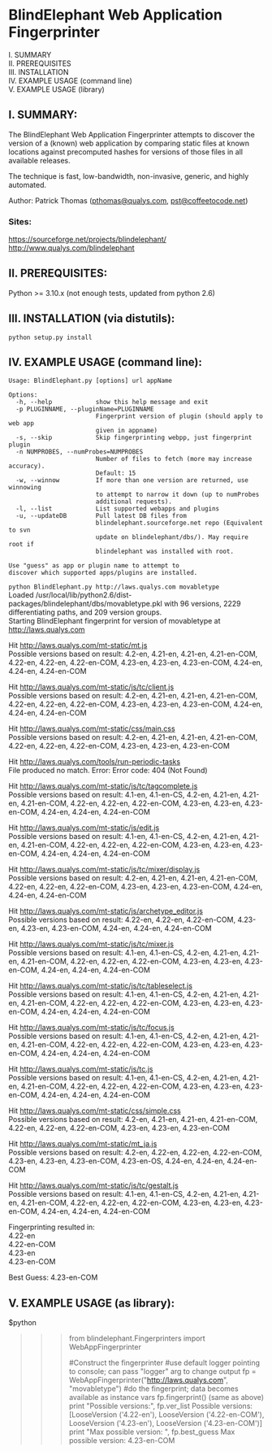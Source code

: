 # BlindElephant Web Application Fingerprinter

I.   SUMMARY  
II.  PREREQUISITES  
III. INSTALLATION  
IV.  EXAMPLE USAGE (command line)  
V.   EXAMPLE USAGE (library)

I. SUMMARY:
-----------------------------------------------------------------
The BlindElephant Web Application Fingerprinter attempts to discover the version
of a (known) web application by comparing static files at known locations against
precomputed hashes for versions of those files in all available releases. 

The technique is fast, low-bandwidth, non-invasive, generic, and highly automated. 

Author: Patrick Thomas (pthomas@qualys.com, pst@coffeetocode.net)

### Sites:  
https://sourceforge.net/projects/blindelephant/  
http://www.qualys.com/blindelephant

II. PREREQUISITES:
-----------------------------------------------------------------
Python >= 3.10.x (not enough tests, updated from python 2.6)


III. INSTALLATION (via distutils):
-----------------------------------------------------------------
`python setup.py install`


IV. EXAMPLE USAGE (command line):
-----------------------------------------------------------------
```
Usage: BlindElephant.py [options] url appName

Options:
  -h, --help            show this help message and exit
  -p PLUGINNAME, --pluginName=PLUGINNAME
                        Fingerprint version of plugin (should apply to web app
                        given in appname)
  -s, --skip            Skip fingerprinting webpp, just fingerprint plugin
  -n NUMPROBES, --numProbes=NUMPROBES
                        Number of files to fetch (more may increase accuracy).
                        Default: 15
  -w, --winnow          If more than one version are returned, use winnowing
                        to attempt to narrow it down (up to numProbes
                        additional requests).
  -l, --list            List supported webapps and plugins
  -u, --updateDB        Pull latest DB files from
                        blindelephant.sourceforge.net repo (Equivalent to svn
                        update on blindelephant/dbs/). May require root if
                        blindelephant was installed with root.

Use "guess" as app or plugin name to attempt to
discover which supported apps/plugins are installed.
```

`python BlindElephant.py http://laws.qualys.com movabletype`  
Loaded /usr/local/lib/python2.6/dist-packages/blindelephant/dbs/movabletype.pkl with 96 versions, 2229 differentiating paths, and 209 version groups.  
Starting BlindElephant fingerprint for version of movabletype at http://laws.qualys.com 

Hit http://laws.qualys.com/mt-static/mt.js  
Possible versions based on result: 4.2-en, 4.21-en, 4.21-en, 4.21-en-COM, 4.22-en, 4.22-en, 4.22-en-COM, 4.23-en, 4.23-en, 4.23-en-COM, 4.24-en, 4.24-en, 4.24-en-COM

Hit http://laws.qualys.com/mt-static/js/tc/client.js  
Possible versions based on result: 4.2-en, 4.21-en, 4.21-en, 4.21-en-COM, 4.22-en, 4.22-en, 4.22-en-COM, 4.23-en, 4.23-en, 4.23-en-COM, 4.24-en, 4.24-en, 4.24-en-COM

Hit http://laws.qualys.com/mt-static/css/main.css  
Possible versions based on result: 4.2-en, 4.21-en, 4.21-en, 4.21-en-COM, 4.22-en, 4.22-en, 4.22-en-COM, 4.23-en, 4.23-en, 4.23-en-COM

Hit http://laws.qualys.com/tools/run-periodic-tasks  
File produced no match. Error: Error code: 404 (Not Found)

Hit http://laws.qualys.com/mt-static/js/tc/tagcomplete.js  
Possible versions based on result: 4.1-en, 4.1-en-CS, 4.2-en, 4.21-en, 4.21-en, 4.21-en-COM, 4.22-en, 4.22-en, 4.22-en-COM, 4.23-en, 4.23-en, 4.23-en-COM, 4.24-en, 4.24-en, 4.24-en-COM

Hit http://laws.qualys.com/mt-static/js/edit.js  
Possible versions based on result: 4.1-en, 4.1-en-CS, 4.2-en, 4.21-en, 4.21-en, 4.21-en-COM, 4.22-en, 4.22-en, 4.22-en-COM, 4.23-en, 4.23-en, 4.23-en-COM, 4.24-en, 4.24-en, 4.24-en-COM

Hit http://laws.qualys.com/mt-static/js/tc/mixer/display.js  
Possible versions based on result: 4.2-en, 4.21-en, 4.21-en, 4.21-en-COM, 4.22-en, 4.22-en, 4.22-en-COM, 4.23-en, 4.23-en, 4.23-en-COM, 4.24-en, 4.24-en, 4.24-en-COM

Hit http://laws.qualys.com/mt-static/js/archetype_editor.js  
Possible versions based on result: 4.22-en, 4.22-en, 4.22-en-COM, 4.23-en, 4.23-en, 4.23-en-COM, 4.24-en, 4.24-en, 4.24-en-COM

Hit http://laws.qualys.com/mt-static/js/tc/mixer.js  
Possible versions based on result: 4.1-en, 4.1-en-CS, 4.2-en, 4.21-en, 4.21-en, 4.21-en-COM, 4.22-en, 4.22-en, 4.22-en-COM, 4.23-en, 4.23-en, 4.23-en-COM, 4.24-en, 4.24-en, 4.24-en-COM

Hit http://laws.qualys.com/mt-static/js/tc/tableselect.js  
Possible versions based on result: 4.1-en, 4.1-en-CS, 4.2-en, 4.21-en, 4.21-en, 4.21-en-COM, 4.22-en, 4.22-en, 4.22-en-COM, 4.23-en, 4.23-en, 4.23-en-COM, 4.24-en, 4.24-en, 4.24-en-COM

Hit http://laws.qualys.com/mt-static/js/tc/focus.js  
Possible versions based on result: 4.1-en, 4.1-en-CS, 4.2-en, 4.21-en, 4.21-en, 4.21-en-COM, 4.22-en, 4.22-en, 4.22-en-COM, 4.23-en, 4.23-en, 4.23-en-COM, 4.24-en, 4.24-en, 4.24-en-COM

Hit http://laws.qualys.com/mt-static/js/tc.js  
Possible versions based on result: 4.1-en, 4.1-en-CS, 4.2-en, 4.21-en, 4.21-en, 4.21-en-COM, 4.22-en, 4.22-en, 4.22-en-COM, 4.23-en, 4.23-en, 4.23-en-COM, 4.24-en, 4.24-en, 4.24-en-COM

Hit http://laws.qualys.com/mt-static/css/simple.css  
Possible versions based on result: 4.2-en, 4.21-en, 4.21-en, 4.21-en-COM, 4.22-en, 4.22-en, 4.22-en-COM, 4.23-en, 4.23-en, 4.23-en-COM

Hit http://laws.qualys.com/mt-static/mt_ja.js  
Possible versions based on result: 4.2-en, 4.22-en, 4.22-en, 4.22-en-COM, 4.23-en, 4.23-en, 4.23-en-COM, 4.23-en-OS, 4.24-en, 4.24-en, 4.24-en-COM

Hit http://laws.qualys.com/mt-static/js/tc/gestalt.js  
Possible versions based on result: 4.1-en, 4.1-en-CS, 4.2-en, 4.21-en, 4.21-en, 4.21-en-COM, 4.22-en, 4.22-en, 4.22-en-COM, 4.23-en, 4.23-en, 4.23-en-COM, 4.24-en, 4.24-en, 4.24-en-COM


Fingerprinting resulted in:  
4.22-en  
4.22-en-COM  
4.23-en  
4.23-en-COM


Best Guess: 4.23-en-COM


V. EXAMPLE USAGE (as library):
-----------------------------------------------------------------
$python
>>> from blindelephant.Fingerprinters import WebAppFingerprinter
>>> 
>>> #Construct the fingerprinter
>>> #use default logger pointing to console; can pass "logger" arg to change output
>>> fp = WebAppFingerprinter("http://laws.qualys.com", "movabletype")
>>> #do the fingerprint; data becomes available as instance vars
>>> fp.fingerprint()
<snip>(same as above)</snip>
>>> print "Possible versions:", fp.ver_list
Possible versions: [LooseVersion ('4.22-en'), LooseVersion ('4.22-en-COM'), LooseVersion ('4.23-en'), LooseVersion ('4.23-en-COM')]
>>> print "Max possible version: ", fp.best_guess
Max possible version:  4.23-en-COM
